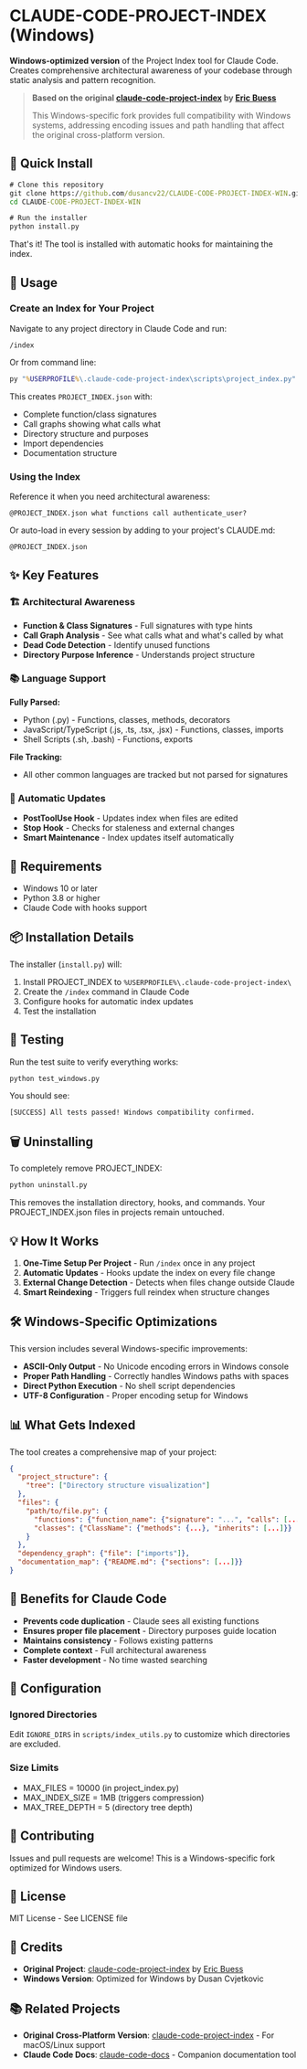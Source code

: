 # CLAUDE-CODE-PROJECT-INDEX (Windows)

**Windows-optimized version** of the Project Index tool for Claude Code. Creates comprehensive architectural awareness of your codebase through static analysis and pattern recognition.

> **Based on the original [claude-code-project-index](https://github.com/ericbuess/claude-code-project-index) by [Eric Buess](https://github.com/ericbuess)**
> 
> This Windows-specific fork provides full compatibility with Windows systems, addressing encoding issues and path handling that affect the original cross-platform version.

## 🚀 Quick Install

```cmd
# Clone this repository
git clone https://github.com/dusancv22/CLAUDE-CODE-PROJECT-INDEX-WIN.git
cd CLAUDE-CODE-PROJECT-INDEX-WIN

# Run the installer
python install.py
```

That's it! The tool is installed with automatic hooks for maintaining the index.

## 📖 Usage

### Create an Index for Your Project

Navigate to any project directory in Claude Code and run:
```
/index
```

Or from command line:
```cmd
py "%USERPROFILE%\.claude-code-project-index\scripts\project_index.py"
```

This creates `PROJECT_INDEX.json` with:
- Complete function/class signatures
- Call graphs showing what calls what
- Directory structure and purposes
- Import dependencies
- Documentation structure

### Using the Index

Reference it when you need architectural awareness:
```
@PROJECT_INDEX.json what functions call authenticate_user?
```

Or auto-load in every session by adding to your project's CLAUDE.md:
```markdown
@PROJECT_INDEX.json
```

## ✨ Key Features

### 🏗️ Architectural Awareness
- **Function & Class Signatures** - Full signatures with type hints
- **Call Graph Analysis** - See what calls what and what's called by what
- **Dead Code Detection** - Identify unused functions
- **Directory Purpose Inference** - Understands project structure

### 📚 Language Support
**Fully Parsed:**
- Python (.py) - Functions, classes, methods, decorators
- JavaScript/TypeScript (.js, .ts, .tsx, .jsx) - Functions, classes, imports
- Shell Scripts (.sh, .bash) - Functions, exports

**File Tracking:**
- All other common languages are tracked but not parsed for signatures

### 🔄 Automatic Updates
- **PostToolUse Hook** - Updates index when files are edited
- **Stop Hook** - Checks for staleness and external changes
- **Smart Maintenance** - Index updates itself automatically

## 🔧 Requirements

- Windows 10 or later
- Python 3.8 or higher
- Claude Code with hooks support

## 📦 Installation Details

The installer (`install.py`) will:
1. Install PROJECT_INDEX to `%USERPROFILE%\.claude-code-project-index\`
2. Create the `/index` command in Claude Code
3. Configure hooks for automatic index updates
4. Test the installation

## 🧪 Testing

Run the test suite to verify everything works:
```cmd
python test_windows.py
```

You should see:
```
[SUCCESS] All tests passed! Windows compatibility confirmed.
```

## 🗑️ Uninstalling

To completely remove PROJECT_INDEX:
```cmd
python uninstall.py
```

This removes the installation directory, hooks, and commands. Your PROJECT_INDEX.json files in projects remain untouched.

## 💡 How It Works

1. **One-Time Setup Per Project** - Run `/index` once in any project
2. **Automatic Updates** - Hooks update the index on every file change
3. **External Change Detection** - Detects when files change outside Claude
4. **Smart Reindexing** - Triggers full reindex when structure changes

## 🛠️ Windows-Specific Optimizations

This version includes several Windows-specific improvements:

- **ASCII-Only Output** - No Unicode encoding errors in Windows console
- **Proper Path Handling** - Correctly handles Windows paths with spaces
- **Direct Python Execution** - No shell script dependencies
- **UTF-8 Configuration** - Proper encoding setup for Windows

## 📊 What Gets Indexed

The tool creates a comprehensive map of your project:

```json
{
  "project_structure": {
    "tree": ["Directory structure visualization"]
  },
  "files": {
    "path/to/file.py": {
      "functions": {"function_name": {"signature": "...", "calls": [...], "called_by": [...]}},
      "classes": {"ClassName": {"methods": {...}, "inherits": [...]}}
    }
  },
  "dependency_graph": {"file": ["imports"]},
  "documentation_map": {"README.md": {"sections": [...]}}
}
```

## 🎯 Benefits for Claude Code

- **Prevents code duplication** - Claude sees all existing functions
- **Ensures proper file placement** - Directory purposes guide location
- **Maintains consistency** - Follows existing patterns
- **Complete context** - Full architectural awareness
- **Faster development** - No time wasted searching

## 📝 Configuration

### Ignored Directories
Edit `IGNORE_DIRS` in `scripts/index_utils.py` to customize which directories are excluded.

### Size Limits
- MAX_FILES = 10000 (in project_index.py)
- MAX_INDEX_SIZE = 1MB (triggers compression)
- MAX_TREE_DEPTH = 5 (directory tree depth)

## 🤝 Contributing

Issues and pull requests are welcome! This is a Windows-specific fork optimized for Windows users.

## 📜 License

MIT License - See LICENSE file

## 🙏 Credits

- **Original Project**: [claude-code-project-index](https://github.com/ericbuess/claude-code-project-index) by [Eric Buess](https://github.com/ericbuess)
- **Windows Version**: Optimized for Windows by Dusan Cvjetkovic

## 📚 Related Projects

- **Original Cross-Platform Version**: [claude-code-project-index](https://github.com/ericbuess/claude-code-project-index) - For macOS/Linux support
- **Claude Code Docs**: [claude-code-docs](https://github.com/ericbuess/claude-code-docs) - Companion documentation tool